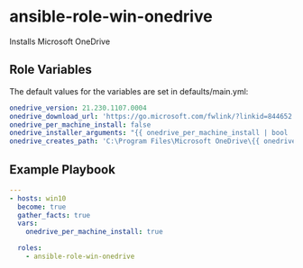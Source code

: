 ansible-role-win-onedrive
=========

Installs Microsoft OneDrive


Role Variables
--------------

The default values for the variables are set in defaults/main.yml:

```yaml
onedrive_version: 21.230.1107.0004
onedrive_download_url: 'https://go.microsoft.com/fwlink/?linkid=844652'
onedrive_per_machine_install: false
onedrive_installer_arguments: "{{ onedrive_per_machine_install | bool | ternary('/allusers /silent', '/silent') }}"
onedrive_creates_path: 'C:\Program Files\Microsoft OneDrive\{{ onedrive_version }}'
```

Example Playbook
----------------

```yaml
---
- hosts: win10
  become: true
  gather_facts: true
  vars:
    onedrive_per_machine_install: true

  roles:
    - ansible-role-win-onedrive
```
